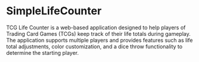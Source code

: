 # SimpleLifeCounter
TCG Life Counter is a web-based application designed to help players of Trading Card Games (TCGs) keep track of their life totals during gameplay. The application supports multiple players and provides features such as life total adjustments, color customization, and a dice throw functionality to determine the starting player.
